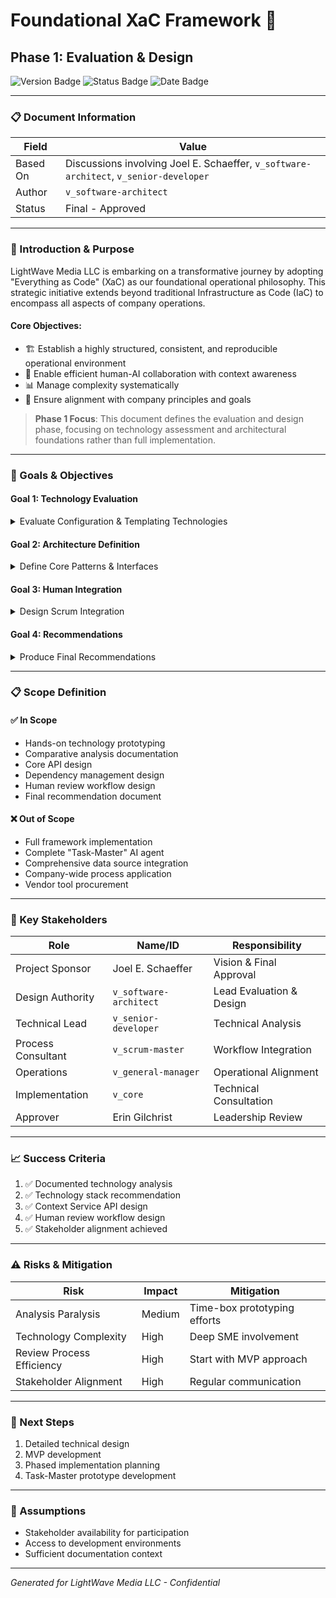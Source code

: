 # Foundational XaC Framework 🔄
## Phase 1: Evaluation & Design

![Version Badge](https://img.shields.io/badge/Version-1.0-blue)
![Status Badge](https://img.shields.io/badge/Status-Approved-success)
![Date Badge](https://img.shields.io/badge/Approved-2024--05--16-informational)

---

### 📋 Document Information
| Field | Value |
|-------|--------|
| Based On | Discussions involving Joel E. Schaeffer, `v_software-architect`, `v_senior-developer` |
| Author | `v_software-architect` |
| Status | Final - Approved |

---

### 🎯 Introduction & Purpose

LightWave Media LLC is embarking on a transformative journey by adopting "Everything as Code" (XaC) as our foundational operational philosophy. This strategic initiative extends beyond traditional Infrastructure as Code (IaC) to encompass all aspects of company operations.

#### Core Objectives:
- 🏗️ Establish a highly structured, consistent, and reproducible operational environment
- 🤝 Enable efficient human-AI collaboration with context awareness
- 📊 Manage complexity systematically
- 🎯 Ensure alignment with company principles and goals

> **Phase 1 Focus**: This document defines the evaluation and design phase, focusing on technology assessment and architectural foundations rather than full implementation.

---

### 🎯 Goals & Objectives

#### Goal 1: Technology Evaluation
<details>
<summary>Evaluate Configuration & Templating Technologies</summary>

- **Objective 1.1:** Prototype use cases with:
  - YAML with external validation
  - CUE configuration language
  - Python generation scripts
  - Gruntwork Boilerplate
- **Objective 1.2:** Document comparative findings
- **Objective 1.3:** Recommend primary technology stack
</details>

#### Goal 2: Architecture Definition
<details>
<summary>Define Core Patterns & Interfaces</summary>

- **Objective 2.1:** Design "Dynamic Context Service/Engine" API
- **Objective 2.2:** Outline dependency management approach
</details>

#### Goal 3: Human Integration
<details>
<summary>Design Scrum Integration</summary>

- **Objective 3.1:** Define AI-human review workflow
- **Objective 3.2:** Create interface mockups
</details>

#### Goal 4: Recommendations
<details>
<summary>Produce Final Recommendations</summary>

- **Objective 4.1:** Consolidate findings and designs
- **Objective 4.2:** Present to stakeholders
</details>

---

### 📋 Scope Definition

#### ✅ In Scope
- Hands-on technology prototyping
- Comparative analysis documentation
- Core API design
- Dependency management design
- Human review workflow design
- Final recommendation document

#### ❌ Out of Scope
- Full framework implementation
- Complete "Task-Master" AI agent
- Comprehensive data source integration
- Company-wide process application
- Vendor tool procurement

---

### 👥 Key Stakeholders

| Role | Name/ID | Responsibility |
|------|---------|----------------|
| Project Sponsor | Joel E. Schaeffer | Vision & Final Approval |
| Design Authority | `v_software-architect` | Lead Evaluation & Design |
| Technical Lead | `v_senior-developer` | Technical Analysis |
| Process Consultant | `v_scrum-master` | Workflow Integration |
| Operations | `v_general-manager` | Operational Alignment |
| Implementation | `v_core` | Technical Consultation |
| Approver | Erin Gilchrist | Leadership Review |

---

### 📈 Success Criteria

1. ✅ Documented technology analysis
2. ✅ Technology stack recommendation
3. ✅ Context Service API design
4. ✅ Human review workflow design
5. ✅ Stakeholder alignment achieved

---

### ⚠️ Risks & Mitigation

| Risk | Impact | Mitigation |
|------|---------|------------|
| Analysis Paralysis | Medium | Time-box prototyping efforts |
| Technology Complexity | High | Deep SME involvement |
| Review Process Efficiency | High | Start with MVP approach |
| Stakeholder Alignment | High | Regular communication |

---

### 📅 Next Steps

1. Detailed technical design
2. MVP development
3. Phased implementation planning
4. Task-Master prototype development

---

### 📌 Assumptions

- Stakeholder availability for participation
- Access to development environments
- Sufficient documentation context

---

*Generated for LightWave Media LLC - Confidential* 